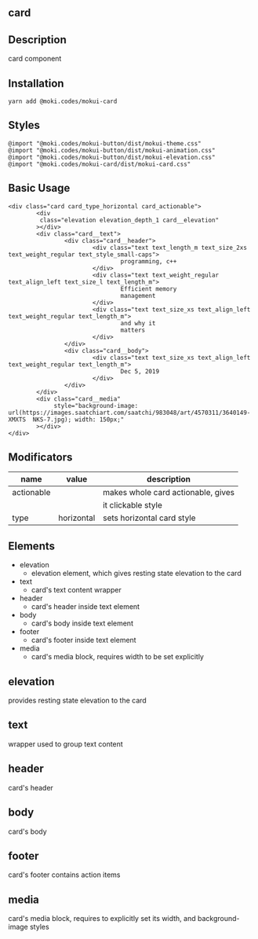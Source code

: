 card
--------------------------------------------------------------------------------


Description
--------------------------------------------------------------------------------
card component

Installation
--------------------------------------------------------------------------------
```
yarn add @moki.codes/mokui-card
```

Styles
--------------------------------------------------------------------------------
```
@import "@moki.codes/mokui-button/dist/mokui-theme.css"
@import "@moki.codes/mokui-button/dist/mokui-animation.css"
@import "@moki.codes/mokui-button/dist/mokui-elevation.css"
@import "@moki.codes/mokui-card/dist/mokui-card.css"
```

Basic Usage
--------------------------------------------------------------------------------
```
<div class="card card_type_horizontal card_actionable">
        <div
         class="elevation elevation_depth_1 card__elevation"
        ></div>
        <div class="card__text">
                <div class="card__header">
                        <div class="text text_length_m text_size_2xs text_weight_regular text_style_small-caps">
                                programming, c++
                        </div>
                        <div class="text text_weight_regular text_align_left text_size_l text_length_m">
                                Efficient memory
                                management
                        </div>
                        <div class="text text_size_xs text_align_left text_weight_regular text_length_m">
                                and why it
                                matters
                        </div>
                </div>
                <div class="card__body">
                        <div class="text text_size_xs text_align_left text_weight_regular text_length_m">
                                Dec 5, 2019
                        </div>
                </div>
        </div>
        <div class="card__media"
             style="background-image: url(https://images.saatchiart.com/saatchi/983048/art/4570311/3640149-XMXTS  NKS-7.jpg); width: 150px;"
        ></div>
</div>
```

Modificators
--------------------------------------------------------------------------------
| name              | value             | description                          |
| ----------------- | ----------------- | ------------------------------------ |
| actionable        |                   | makes whole card actionable, gives   |
|                   |                   | it clickable style                   |
| type              | horizontal        | sets horizontal card style           |


Elements
--------------------------------------------------------------------------------
* elevation
  - elevation element, which gives resting state elevation to the card
* text
  - card's text content wrapper
* header
  - card's header inside text element
* body
  - card's body inside text element
* footer
  - card's footer inside text element
* media
  - card's media block, requires width to be set explicitly


elevation
--------------------------------------------------------------------------------
provides resting state elevation to the card

text
--------------------------------------------------------------------------------
wrapper used to group text content

header
--------------------------------------------------------------------------------
card's header

body
--------------------------------------------------------------------------------
card's body

footer
--------------------------------------------------------------------------------
card's footer contains action items

media
--------------------------------------------------------------------------------
card's media block, requires to explicitly set its width, and background-image
styles

